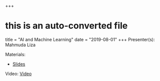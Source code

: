 +++
# this is an auto-converted file
title = "AI and Machine Learning"
date = "2019-08-01"
+++
Presenter(s): Mahmuda Liza

Materials:
* [Slides](https://docs.google.com/presentation/d/1qDuIM4HLfjxed6oZuc6adC-ZhDu60RosZNgTLF-aCDs/edit?usp=sharing)

Video: [Video](https://www.youtube.com/watch?v=pgBnyW3ZUs0)
